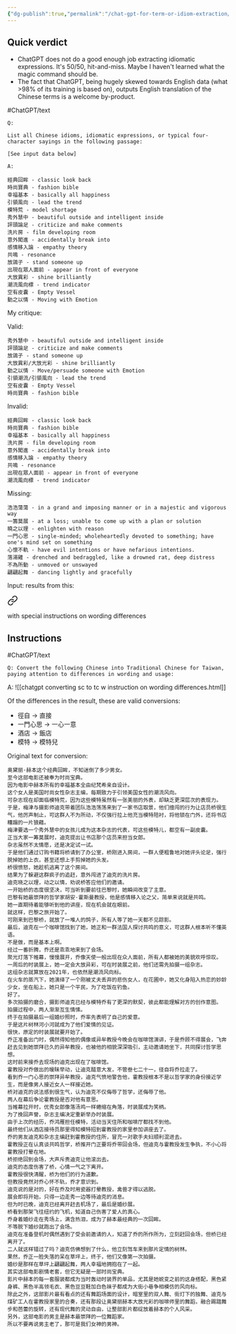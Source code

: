 ```yaml
---
{"dg-publish":true,"permalink":"/chat-gpt-for-term-or-idiom-extraction/","noteIcon":"2","created":"","updated":""}
---
```



## Quick verdict
- ChatGPT does not do a good enough job extracting idiomatic expressions. It's 50/50, hit-and-miss. Maybe I haven't learned what the magic command should be.
- The fact that ChatGPT, being hugely skewed towards English data (what >98% of its training is based on), outputs English translation of the Chinese terms is a welcome by-product.

#ChatGPT/text 

```
Q:

List all Chinese idioms, idiomatic expressions, or typical four-character sayings in the following passage:

[See input data below]

A:

經典回眸 - classic look back
時尚寶典 - fashion bible
幸福基本 - basically all happiness
引領風向 - lead the trend
模特荒 - model shortage
秀外慧中 - beautiful outside and intelligent inside
評頭論足 - criticize and make comments
洗片房 - film developing room
意外闖進 - accidentally break into
感情移入論 - empathy theory
共鳴 - resonance
放鴿子 - stand someone up
出現在眾人面前 - appear in front of everyone
大放異彩 - shine brilliantly
潮流風向標 - trend indicator
空有皮囊 - Empty Vessel
動之以情 - Moving with Emotion
```

My critique:

Valid:
```
秀外慧中 - beautiful outside and intelligent inside
評頭論足 - criticize and make comments
放鴿子 - stand someone up
大放異彩/大放光彩 - shine brilliantly
動之以情 - Move/persuade someone with Emotion
引領潮流/引領風向 - lead the trend
空有皮囊 - Empty Vessel
時尚寶典 - fashion bible
```

Invalid:
```
經典回眸 - classic look back
時尚寶典 - fashion bible
幸福基本 - basically all happiness
洗片房 - film developing room
意外闖進 - accidentally break into
感情移入論 - empathy theory
共鳴 - resonance
出現在眾人面前 - appear in front of everyone
潮流風向標 - trend indicator
```

Missing:
```
浩浩蕩蕩 - in a grand and imposing manner or in a majestic and vigorous way
一籌莫展 - at a loss; unable to come up with a plan or solution 
曉之以理 - enlighten with reason
一門心思 - single-minded; wholeheartedly devoted to something; have one's mind set on something
心懷不軌 - have evil intentions or have nefarious intentions.
落湯雞 - drenched and bedraggled, like a drowned rat, deep distress
不為所動 - unmoved or unswayed
翩翩起舞 - dancing lightly and gracefully

```

Input: results from this:

<div class="transclusion internal-embed is-loaded"><a class="markdown-embed-link" href="/chat-gpt-conversion-from-simplified-chinese-writing-to-traditional-chinese-for-taiwan/" aria-label="Open link"><svg xmlns="http://www.w3.org/2000/svg" width="24" height="24" viewBox="0 0 24 24" fill="none" stroke="currentColor" stroke-width="2" stroke-linecap="round" stroke-linejoin="round" class="svg-icon lucide-link"><path d="M10 13a5 5 0 0 0 7.54.54l3-3a5 5 0 0 0-7.07-7.07l-1.72 1.71"></path><path d="M14 11a5 5 0 0 0-7.54-.54l-3 3a5 5 0 0 0 7.07 7.07l1.71-1.71"></path></svg></a><div class="markdown-embed">




with special instructions on wording differences

## Instructions
#ChatGPT/text 
```
Q: Convert the following Chinese into Traditional Chinese for Taiwan, paying attention to differences in wording and usage:
```
A: 
![[chatgpt converting sc to tc w instruction on wording differences.html]]

Of the differences in the result, these are valid conversions:
- 徑自 -> 直接
- 一門心思 -> 一心一意
- 酒店 -> 飯店
- 模特 -> 模特兒

Original text for conversion:

```
奥黛丽·赫本这个经典回眸，不知迷倒了多少男女。
至今这部电影还被奉为时尚宝典。
因为电影中赫本所有的幸福基本全由纪梵希亲自设计。
这个女人是美国时尚女性杂志主编，每期致力于引领美国女性的潮流风向。
可杂志现在却面临模特荒，因为这些模特虽然有一张美丽的外表，却缺乏更深层次的表现力。
于是，梅津与摄影师迪克带着团队浩浩荡荡来到了一家书店取景，他们擅闯的行为让店员桥很生气，他厉声制止，可这群人不为所动，不仅强行拉上他充当模特陪衬，将他锁在门外，还将书店糟蹋的一片狼藉。
梅津要选一个秀外慧中的女孩儿成为这本杂志的代表，可这些模特儿，都空有一副皮囊。
正当大家一筹莫展时，迪克提出让书店那个店员来担当女郎。
杂志虽然不太情愿，还是决定试一试。
于是他们通过订购书籍将桥请到了办公室，桥刚进入房间，一群人便粗鲁地对她评头论足，强行脱掉她的上衣，甚至还想上手剪掉她的头发。
桥很愤怒，她趁机逃离了这个房间。
结果为了躲避这群疯子的追赶，意外闯进了迪克的洗片房。
迪克晓之以理，动之以情，劝说桥答应他们的邀请。
一开始桥的态度很坚决，可当听到要前往巴黎时，她瞬间改变了主意。
巴黎有她最崇拜的哲学家胡安·霍斯曼教授，他是感情移入论之父，简单来说就是共鸣。
她一直期待着能够听到他的讲座，现在机会就在眼前。
就这样，巴黎之旅开始了。
可刚来到巴黎桥，就放了一堆人的鸽子，所有人等了她一天都不见踪影。
最后，迪克在一个咖啡馆找到了她，她正和一群法国人探讨共鸣的意义，可这群人根本听不懂英语。
不是做，而是基本上啊。
经过一番折腾，乔还是乖乖地来到了会场。
聚光灯落下帷幕，慢慢展开，乔像天使一般出现在众人面前，所有人都被她的美貌欢呼惊叹。
一周后的时装展上，她一定会大放异彩，可在时装展之前，他们还需先拍摄一组杂志。
这组杂志就算放在2021年，也依然是潮流风向标。
在火车的蒸汽下，她演绎了一个刚被丈夫丢弃的悲伤女人，在花圃中，她又化身陷入热恋的妙龄少女，坐在船上，她只是一个平民，为了吃饭在钓鱼。
好了。
多次拍摄的磨合，摄影师迪克已经与模特乔有了更深的默契，彼此都能理解对方的创作意图。
拍摄过程中，两人渐渐互生情愫。
终于在拍摄最后一组婚纱照时，乔率先表明了自己的爱意。
于是这片树林河小河就成为了他们爱情的见证。
很快，原定的时装展就要开始了。
乔正准备出门时，偶然得知他的偶像或异牟教授今晚会在咖啡馆演讲，于是乔顾不得展会，飞奔赶去见到她崇拜已久的异牟教授，也被他的相貌深深吸引，主动邀请她坐下，共同探讨哲学思想。
这时前来接乔去现场的迪克出现在了咖啡馆。
霍教授对乔做出的暧昧举动，让迪克醋意大发，不管叁七二十一，径自将乔拉走了。
看到乔一门心思的崇拜异牟教授，迪克气愤地警告他，霍教授根本不是以哲学家的身份接近学生，而是像男人接近女人一样接近她。
桥对迪克的说法感到很生气，认为迪克不仅侮辱了哲学，还侮辱了他。
两人在幕后争论霍教授是否对他有意思。
当帷幕拉开时，优秀女郎像落汤鸡一样蜷缩在角落，时装展成为笑柄。
为了挽回声誉，杂志主编决定重新举办时装展。
由于上次的经历，乔鸿雁担任模特，活动当天住所和咖啡厅都找不到他。
最终他们从酒店接待员那里得知模特招到霍教授的家里参加讲座去了。
乔的男友迪克和杂志主编赶到霍教授的住所，冒充一对歌手夫妇顺利混进去。
霍教授正在认真谈共鸣哲学，桥推开门正要将乔带回会场，但迪克与霍教授发生争执，不小心将霍教授打晕在地。
桥拒绝回到会场，大声斥责迪克让他滚出去。
迪克的态度伤害了桥，心情一气之下离开。
霍教授很快清醒，桥为他们的行为道歉。
但教授竟然对乔心怀不轨，乔才意识到。
迪克说的是对的，好在乔及时用瓷器打晕教授，禽兽才得以逃脱。
展会即将开始，只得一边走秀一边等待迪克的消息。
但为时已晚，迪克已经离开赶去机场了，最后是婚纱展。
桥看到那架飞往纽约的飞机，知道自己伤害了爱人的真心。
乔身着婚纱走在秀场上，满含热泪，成为了赫本最经典的一次回眸。
不等脱下婚纱就跑出了会场。
迪克在准备登机时偶然遇到了受会前邀请的人，知道了乔的所作所为，立刻赶回会场，但桥已经离开了。
二人就这样错过了吗？迪克仿佛想到了什么，他立刻驾车来到那片定情的树林。
果然，乔正一脸失落的呆在草坪上，终于，他们又像第一次拍摄。
婚纱是那样在草坪上翩翩起舞，两人幸福地拥抱在了一起。
其实这部电影剧情老套，但它无疑是一部时尚宝典。
影片中赫本的每一套服装都成为当时轰动时装界的单品，尤其是她蜕变之前的这身搭配，黑色紧身裤、黑色半高领毛衣、黑色豆豆鞋加白色袜子都成为大街小巷争相模仿的风向标。
除此之外，这部影片最有看点的还有舞蹈场面的设计，暗室里的双人舞、街灯下的独舞、迪克与煤矿工人在霍教授家里的合奏，还有那段让奥黛丽赫本大放光彩的咖啡师里的舞蹈，融合踢踏舞步和芭蕾的旋转，还有现代舞的灵动自由，让整部影片都绽放着赫本的个人风采。
另外，这部电影的男主是赫本最崇拜的一位舞蹈家。
所以不要再说男主老了，那可是我们女神的男神。
```

</div></div>
